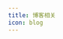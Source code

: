 ```yaml
---
title: 博客相关
icon: blog
---
```


<ProjectPanel v-for="item in config" v-bind="item" />

<script setup lang="ts">
import config from '@blog-plugin-config'
</script>
